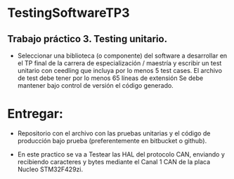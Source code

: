 # TestingSoftwareTP3
## Trabajo práctico 3. Testing unitario.
- Seleccionar una biblioteca (o componente) del software a desarrollar en el TP final de la
carrera de especialización / maestría y escribir un test unitario con ceedling que incluya por
lo menos 5 test cases. El archivo de test debe tener por lo menos 65 líneas de extensión
Se debe mantener bajo control de versión el código generado.
# Entregar:
- Repositorio con el archivo con las pruebas unitarias y el código de producción bajo prueba
(preferentemente en bitbucket o github).

- En este practico se va a Testear las HAL del protocolo CAN, enviando y recibiendo caracteres y bytes mediante el Canal 1 CAN de la placa Nucleo STM32F429zi.
